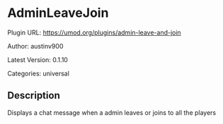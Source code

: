 # AdminLeaveJoin

Plugin URL: https://umod.org/plugins/admin-leave-and-join

Author: austinv900

Latest Version: 0.1.10

Categories: universal

## Description

Displays a chat message when a admin leaves or joins to all the players
